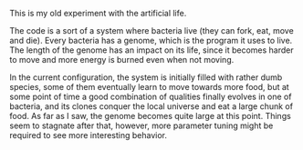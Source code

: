 This is my old experiment with the artificial life.

The code is a sort of a system where bacteria live (they can fork, eat, move
and die). Every bacteria has a genome, which is the program it uses to live.
The length of the genome has an impact on its life, since it becomes harder
to move and more energy is burned even when not moving.

In the current configuration, the system is initially filled with rather dumb
species, some of them eventually learn to move towards more food, but at some
point of time a good combination of qualities finally evolves in one of bacteria,
and its clones conquer the local universe and eat a large chunk of food.
As far as I saw, the genome becomes quite large at this point. Things seem to
stagnate after that, however, more parameter tuning might be required to see
more interesting behavior.
